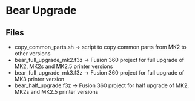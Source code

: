 # Bear Upgrade

## Files

* copy_common_parts.sh -> script to copy common parts from MK2 to other versions
* bear_full_upgrade_mk2.f3z -> Fusion 360 project for full upgrade of MK2, MK2s and MK2.5 printer versions
* bear_full_upgrade_mk3.f3z -> Fusion 360 project for full upgrade of MK3 printer version
* bear_half_upgrade.f3z -> Fusion 360 project for half upgrade of MK2, MK2s and MK2.5 printer versions